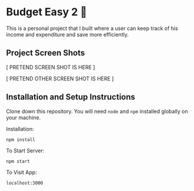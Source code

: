 # Budget Easy 2 💸
This is a personal project that I built where a user can keep track of his income and expenditure and save more efficiently.

## Project Screen Shots

[ PRETEND SCREEN SHOT IS HERE ]

[ PRETEND OTHER SCREEN SHOT IS HERE ]

## Installation and Setup Instructions

Clone down this repository. You will need `node` and `npm` installed globally on your machine.  

Installation:

`npm install`  

To Start Server:

`npm start`  

To Visit App:

`localhost:3000`

